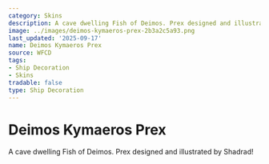 ```yaml
---
category: Skins
description: A cave dwelling Fish of Deimos. Prex designed and illustrated by Shadrad!
image: ../images/deimos-kymaeros-prex-2b3a2c5a93.png
last_updated: '2025-09-17'
name: Deimos Kymaeros Prex
source: WFCD
tags:
- Ship Decoration
- Skins
tradable: false
type: Ship Decoration
---
```


# Deimos Kymaeros Prex

A cave dwelling Fish of Deimos. Prex designed and illustrated by Shadrad!

